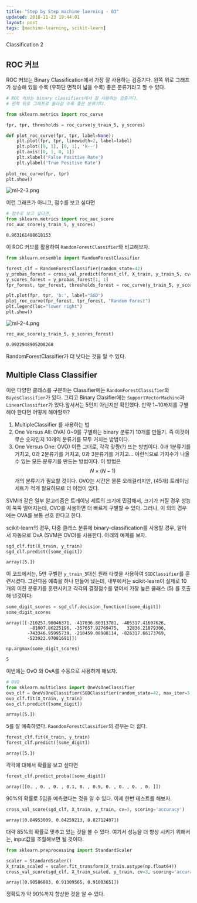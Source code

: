 ```yaml
---
title: "Step by Step machine laerning - 03"
updated: 2018-11-23 19:44:01
layout: post
tags: [machine-learning, scikit-learn]
---
```


Classification 2

## ROC 커브

ROC 커브는 Binary Classification에서 가장 잘 사용하는 검증기다. 왼쪽 위로 그래프가 상승해 있을 수록 (우하단 면적이 넓을 수록) 좋은 분류기라고 할 수 있다.

```py
# ROC 커브는 binary classifiers에서 잘 사용하는 검증기다.
# 왼쪽 위로 그래프로 올라갈 수록 좋은 분류기다.

from sklearn.metrics import roc_curve

fpr, tpr, thresholds = roc_curve(y_train_5, y_scores)

def plot_roc_curve(fpr, tpr, label=None):
    plt.plot(fpr, tpr, linewidth=2, label=label)
    plt.plot([0, 1], [0, 1], 'k--')
    plt.axis([0, 1, 0, 1])
    plt.xlabel('False Positive Rate')
    plt.ylabel('True Positive Rate')
    
plot_roc_curve(fpr, tpr)
plt.show()
```

![ml-2-3.png](/images/2018/11/ml-2-3.png)

이런 그래프가 아니고, 점수를 보고 싶다면 

```py
# 점수로 보고 싶다면, 
from sklearn.metrics import roc_auc_score
roc_auc_score(y_train_5, y_scores)
```
```
0.963161488618153
```

이 ROC 커브를 활용하여 `RandomForestClassifier`와 비교해보자.

```py
from sklearn.ensemble import RandomForestClassifier

forest_clf = RandomForestClassifier(random_state=42)
y_probas_forest = cross_val_predict(forest_clf, X_train, y_train_5, cv=3, method='predict_proba')
y_scores_forest = y_probas_forest[:, 1]
fpr_forest, tpr_forest, thresholds_forest = roc_curve(y_train_5, y_scores_forest)

plt.plot(fpr, tpr, 'b:', label="SGD")
plot_roc_curve(fpr_forest, tpr_forest, "Random Forest")
plt.legend(loc="lower right")
plt.show()
```

![ml-2-4.png](/images/2018/11/ml-2-4.png)

```py
roc_auc_score(y_train_5, y_scores_forest)
```

```
0.9922948905208268
```

RandomForestClassifier가 더 낫다는 것을 알 수 있다.

## Multiple Class Classifier

이런 다양한 클래스를 구분하는 Classifier에는 `RandomForestClassifier`와 `BayesClassifier`가 있다. 그리고 Binary Clasifier에는 `SupportVectorMachine`과 `LinearClassifier`가 있다.앞서서는 5인지 아닌지만 확인했다. 만약 1~10까지를 
구별해야 한다면 어떻게 해야할까? 

1) MultipleClassifier 를 사용하는 법
2) One Versus All: OVA) 0~9를 구별하는 binary 분류기 10개를 만들기. 즉 이것이 무슨 숫자인지 10개의 분류기를 모두 거치는 방법이다.
3) One Versus One: OVO) 이름 그대로, 각각 맞짱(?) 뜨는 방법이다. 0과 1분류기를 거치고, 0과 2분류기를 거치고, 0과 3분류기를 거치고... 이런식으로 가지수가 나올 수 있는 모든 분류기를 만드는 방법이다. 이 방법은 $$N\times(N-1)$$ 개의 분류기가 필요할 것이다. OVO는 시간은 물론 오래걸리지만, (45개) 트레이닝세트가 적게 필요하므로 더 이점이 있다. 

SVM과 같은 일부 알고리즘은 트레이닝 세트의 크기에 민감해서, 크기가 커질 경우 성능이 뚝뚝 떨어지는데, OVO를 사용하면 더 빠르게 구별할 수 있다. 그러나, 이 외의 경우에는 OVA를 보통 선호 한다고 한다.

scikit-learn의 경우, 다중 클래스 분류에 binary-classification를 사용할 경우, 알아서 자동으로 OvA (SVM은 OVO)를 사용한다. 아래의 예제를 보자.

```py
sgd_clf.fit(X_train, y_train)
sgd_clf.predict([some_digit])
```

```
array([5.])
```

이 코드에서는, 5만 구별한 `y_train_5`대신 원래 타겟을 사용하여 `SGDClassifier`를 훈련시켰다. 그런다음 예측을 하나 만들어 냈는데, 내부에서는 scikit-learn이 실제로 10개의 이진 분류기를 훈련시키고 각각의 결정점수를 얻어서 가장 높은 클래스 (5) 를  호출해 낸것이다. 

```py
some_digit_scores = sgd_clf.decision_function([some_digit])
some_digit_scores
```
```
array([[-210257.90046371, -417036.80313781, -405317.41607626,
         -81007.86225196, -357657.92769475,   32836.21879306,
        -743346.95995739, -210459.08988114, -826317.66173769,
        -523922.97081691]])
```

```py
np.argmax(some_digit_scores)
```

```
5
```

이번에는 OvO 와 OvA를 수동으로 사용하게 해보자.

```py
# OVO
from sklearn.multiclass import OneVsOneClassifier
ovo_clf = OneVsOneClassifier(SGDClassifier(random_state=42, max_iter=5, tol=None))
ovo_clf.fit(X_train, y_train)
ovo_clf.predict([some_digit])
```

```
array([5.])
```

5를 잘 예측하였다. `RaondomForestClassifier`의 경우는 더 쉽다.

```py
forest_clf.fit(X_train, y_train)
forest_clf.predict([some_digit])
```

```
array([5.])
```

각각에 대해서 확률을 보고 싶다면

```py
forest_clf.predict_proba([some_digit])
```

```
array([[0. , 0. , 0. , 0.1, 0. , 0.9, 0. , 0. , 0. , 0. ]])
```

90%의 확률로 5임을 예측했다는 것을 알 수 있다. 이제 한번 테스트를 해보자.

```py
cross_val_score(sgd_clf, X_train, y_train, cv=3, scoring='accuracy')
```

```
array([0.84953009, 0.84259213, 0.82712407])
```

대략 85%의 확률로 맞추고 있는 것을 볼 수 있다. 여기서 성능을 더 향상 시키기 위해서는, input값을 조절해보면 될 것이다.

```py
from sklearn.preprocessing import StandardScaler

scaler = StandardScaler()
X_train_scaled = scaler.fit_transform(X_train.astype(np.float64))
cross_val_score(sgd_clf, X_train_scaled, y_train, cv=3, scoring='accuracy')
```

```
array([0.90586883, 0.91309565, 0.91003651])
```

정확도가 약 90%까지 향상한 것을 알 수 있다.